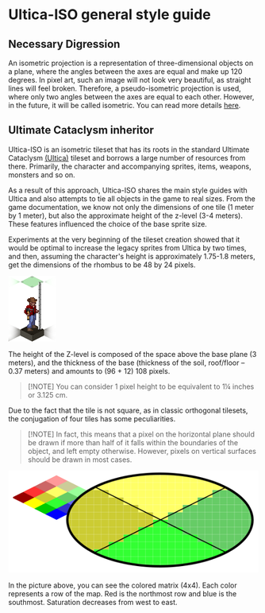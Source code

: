 # Ultica-ISO general style guide

## Necessary Digression

An isometric projection is a representation of three-dimensional objects on a plane, where the angles between the axes are equal and make up 120 degrees. In pixel art, such an image will not look very beautiful, as straight lines will feel broken. Therefore, a pseudo-isometric projection is used, where only two angles between the axes are equal to each other. However, in the future, it will be called isometric. You can read more details [here](https://en.wikipedia.org/wiki/Isometric_video_game_graphics).

## Ultimate Cataclysm inheritor

Ultica-ISO is an isometric tileset that has its roots in the standard Ultimate Cataclysm [(Ultica)](../UltimateCataclysm/summary.md) tileset and borrows a large number of resources from there. Primarily, the character and accompanying sprites, items, weapons, monsters and so on.

As a result of this approach, Ultica-ISO shares the main style guides with Ultica and also attempts to tie all objects in the game to real sizes. From the game documentation, we know not only the dimensions of one tile (1 meter by 1 meter), but also the approximate height of the z-level (3-4 meters). These features influenced the choice of the base sprite size.

Experiments at the very beginning of the tileset creation showed that it would be optimal to increase the legacy sprites from Ultica by two times, and then, assuming the character's height is approximately 1.75-1.8 meters, get the dimensions of the rhombus to be 48 by 24 pixels.

![tilesize](./images/tilesize.png)

The height of the Z-level is composed of the space above the base plane (3 meters), and the thickness of the base (thickness of the soil, roof/floor – 0.37 meters) and amounts to (96 + 12) 108 pixels.

>[!NOTE] You can consider 1 pixel height to be equivalent to 1¼ inches or 3.125 cm.

Due to the fact that the tile is not square, as in classic orthogonal tilesets, the conjugation of four tiles has some peculiarities.

>[!NOTE] In fact, this means that a pixel on the horizontal plane should be drawn if more than half of it falls within the boundaries of the object, and left empty otherwise. However, pixels on vertical surfaces should be drawn in most cases.

![corners](./images/rhombuses.png)

In the picture above, you can see the colored matrix (4x4). Each color represents a row of the map. Red is the northmost row and blue is the southmost. Saturation decreases from west to east.
